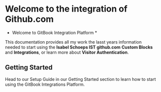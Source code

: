 # Welcome to the integration of Github.com 

* Welcome to GitBook Integration Platform *

This documentation provides all my work the lasst years information needed to start using the **Isabel Schoeps IST github.com** **Custom Blocks** and **Integrations**, or learn more about **Visitor Authentication**.

## Getting Started

Head to our Setup Guide in our Getting Started section to learn how to start using the GitBook Integrations Platform.

